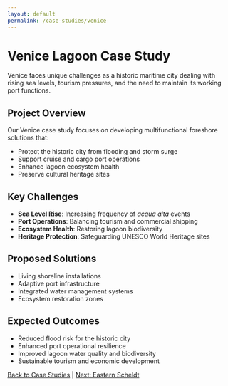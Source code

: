 ```yaml
---
layout: default
permalink: /case-studies/venice
---
```


# Venice Lagoon Case Study

Venice faces unique challenges as a historic maritime city dealing with rising sea levels, tourism pressures, and the need to maintain its working port functions.

## Project Overview

Our Venice case study focuses on developing multifunctional foreshore solutions that:

- Protect the historic city from flooding and storm surge
- Support cruise and cargo port operations
- Enhance lagoon ecosystem health
- Preserve cultural heritage sites

## Key Challenges

- **Sea Level Rise**: Increasing frequency of *acqua alta* events
- **Port Operations**: Balancing tourism and commercial shipping
- **Ecosystem Health**: Restoring lagoon biodiversity
- **Heritage Protection**: Safeguarding UNESCO World Heritage sites

## Proposed Solutions

- Living shoreline installations
- Adaptive port infrastructure
- Integrated water management systems
- Ecosystem restoration zones

## Expected Outcomes

- Reduced flood risk for the historic city
- Enhanced port operational resilience
- Improved lagoon water quality and biodiversity
- Sustainable tourism and economic development

[Back to Case Studies](/case-studies/) | [Next: Eastern Scheldt](/case-studies/eastern-scheldt)